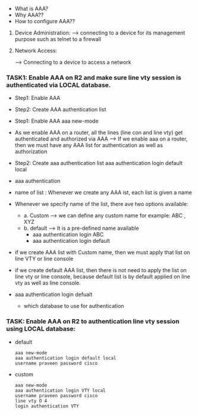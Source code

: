 - What is AAA?
- Why AAA??
- How to configure AAA??

1. Device Administration:
--> connecting to a device for its management purpose such as telnet to a firewall

2. Network Access:

   --> Connecting to a device to access a network

### TASK1: Enable AAA on R2 and make sure line vty session is authenticated via LOCAL database.

- Step1: Enable AAA
- Step2: Create AAA authentication list

- Step1: Enable AAA
  aaa new-mode
- As we enable AAA on a router, all the lines (line con and line vty) get authenticated and authorized via AAA
  --> If we enable aaa on a router, then we must have any AAA list for
  authentication as well as authorization

- Step2: Create aaa authentication list
  aaa authentication login default local

- aaa authentication <method> <name of list>
- name of list : Whenever we create any AAA ist, each list is given a name 
- Whenever we specify name of the list, there ave two options available:
  - a. Custom --> we can define any custom name for example: ABC , XYZ
  - b. default --> It is a pre-defined name available
    - aaa authentication login ABC
    - aaa authentication login default
- if we create AAA list with Custom name, then we must apply that list on line VTY or line
  console
- if we create default AAA list, then there is not need to apply the list on line vty or line
  console, because default list is by default applied on line vty as well as line console.
- aaa authentication login defualt <database>
  - which database to use for authentication

### TASK: Enable AAA on R2 to authentication line vty session using LOCAL database:

- default

  ```
  aaa new-mode
  aaa authentication login default local
  username praveen password cisco
  ```

- custom

  ```
  aaa new-mode
  aaa authentication login VTY local
  username praveen password cisco
  line vty O 4
  login authentication VTY
  ```

  